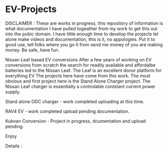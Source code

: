 # EV-Projects
DISCLAIMER : These are works in progress, this repository of information is what documentation I have pulled togeather from my work to get this out into the pubic domain. I have little enough time to develop the projects let alone make videos and documentation, this is it, no appologies. Put it to good use, tell folks where you go it from send me money of you are making money. Be safe, have fun.

Nissan Leaf based EV conversions
After a few years of working on EV conversions from scratch the search for readily available and affordalbe batteries led to the Nissan Leaf.
The Leaf is an excellent donor platform for everything EV
The projects here have come from this work.
The most obvious and first project here is the Stand Alone Charger project.
The Nissan Leaf charger is essentially a controlable contstant current power supply.

Stand alone ODC charger - work completed uploading at this time.

RAV4 EV - work completed upload pending documentation.

Kubvan Conversion - Project in progress, dcumentation and upload pending.



Enjoy

Details :
